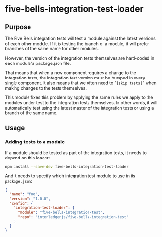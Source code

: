 # five-bells-integration-test-loader

## Purpose

The Five Bells integration tests will test a module against the latest versions
of each other module. If it is testing the branch of a module, it will prefer
branches of the same name for other modules.

However, the version of the integration tests themselves are hard-coded in each
module's package.json file.

That means that when a new component requires a change to the integration tests,
the integration test version must be bumped in every single component. It also
means that we often need to "`[skip tests]`" when making changes to the tests
themselves.

This module fixes this problem by applying the same rules we apply to the
modules under test to the integration tests themselves. In other words, it will
automatically test using the latest master of the integration tests or using a
branch of the same name.

## Usage

### Adding tests to a module

If a module should be tested as part of the integration tests, it needs to
depend on this loader:

``` sh
npm install --save-dev five-bells-integration-test-loader
```

And it needs to specify which integration test module to use in its `package.json`:

``` json
{
  "name": "foo",
  "version": "1.0.0",
  "config": {
    "integration-test-loader": {
      "module": "five-bells-integration-test",
      "repo": "interledgerjs/five-bells-integration-test"
    }
  }
}
```
